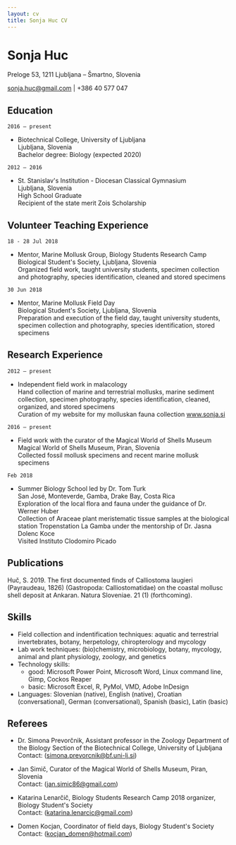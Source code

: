 ```yaml
---
layout: cv
title: Sonja Huc CV
---
```

# Sonja Huc
Preloge 53, 1211 Ljubljana – Šmartno, Slovenia  

<div id="webaddress">
<a href="sonja.huc@gmail.com">sonja.huc@gmail.com</a>
| +386 40 577 047
</div>


## Education

`2016 – present`
- Biotechnical College, University of Ljubljana  
Ljubljana, Slovenia  
Bachelor degree: Biology (expected 2020)

`2012 – 2016`
- St. Stanislav's Institution - Diocesan Classical Gymnasium  
Ljubljana, Slovenia  
High School Graduate  
Recipient of the state merit Zois Scholarship

## Volunteer Teaching Experience

`18 - 28 Jul 2018`
- Mentor, Marine Mollusk Group, Biology Students Research Camp  
Biological Student's Society, Ljubljana, Slovenia   
Organized field work, taught university students, specimen collection and photography, species identification, cleaned and stored specimens  

`30 Jun 2018`
- Mentor, Marine Mollusk Field Day  
Biological Student's Society, Ljubljana, Slovenia  
Preparation and execution of the field day, taught university students, specimen collection and photography, species identification, stored specimens

## Research Experience

`2012 – present`
- Independent field work in malacology  
Hand collection of marine and terrestrial mollusks, marine sediment collection, specimen photography, species identification, cleaned, organized, and stored specimens  
Curation of my website for my molluskan fauna collection www.sonja.si  

`2016 – present`
- Field work with the curator of the Magical World of Shells Museum  
Magical World of Shells Museum, Piran, Slovenia  
Collected fossil mollusk specimens and recent marine mollusk specimens  

`Feb 2018`
- Summer Biology School led by Dr. Tom Turk  
San José, Monteverde, Gamba, Drake Bay, Costa Rica  
Exploration of the local flora and fauna under the guidance of Dr. Werner Huber  
Collection of Araceae plant meristematic tissue samples at the biological station Tropenstation La Gamba under the mentorship of Dr. Jasna Dolenc Koce  
Visited Instituto Clodomiro Picado

## Publications

Huč, S. 2019. The first documented finds of Calliostoma laugieri (Payraudeau, 1826) (Gastropoda: Calliostomatidae) on the coastal mollusc shell deposit at Ankaran. Natura Sloveniae. 21 (1) (forthcoming).

## Skills

- Field collection and indentification techniques: aquatic and terrestrial invertebrates, botany, herpetology, chiropterology and mycology
- Lab work techniques: (bio)chemistry, microbiology, botany, mycology, animal and plant physiology, zoology, and genetics
- Technology skills:
     - good: Microsoft Power Point, Microsoft Word, Linux command line, Gimp, Cockos Reaper
     - basic: Microsoft Excel, R, PyMol, VMD, Adobe InDesign
- Languages: Slovenian (native), English (native), Croatian (conversational), German (conversational), Spanish (basic), Latin (basic)

## Referees

- Dr. Simona Prevorčnik, Assistant professor in the Zoology Department of the Biology Section of the Biotechnical College, University of Ljubljana  
Contact: ([simona.prevorcnik@bf.uni-lj.si](simona.prevorcnik@bf.uni-lj.si))

- Jan Simič, Curator of the Magical World of Shells Museum, Piran, Slovenia  
Contact: ([jan.simic86@gmail.com](jan.simic86@gmail.com))

- Katarina Lenarčič, Biology Students Research Camp 2018 organizer, Biology Student's Society  
Contact: ([katarina.lenarcic@gmail.com](katarina.lenarcic@gmail.com))
  
- Domen Kocjan, Coordinator of field days, Biology Student's Society  
Contact: ([kocjan_domen@hotmail.com](kocjan_domen@hotmail.com))



<!-- ### Footer

Last updated: Aug 2019 -->


